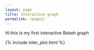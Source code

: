 ```yaml
---
layout: page
title: Interactive graph
permalink: /page2/
---
```


Hi this is my first interactive Bokeh graph   

{% include inter_plot.html %}
